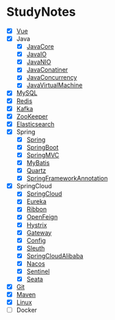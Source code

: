 # StudyNotes

- [x] [Vue](https://github.com/onezilin/StudyNotes/blob/master/Vue/Vue.md)
- [x] Java
  - [x] [JavaCore](https://github.com/onezilin/StudyNotes/blob/master/Java/JavaCore.md)
  - [x] [JavaIO](https://github.com/onezilin/StudyNotes/blob/master/Java/JavaIO.md)
  - [x] [JavaNIO](https://github.com/onezilin/StudyNotes/blob/master/Java/JavaNIO.md)
  - [x] [JavaConatiner](https://github.com/onezilin/StudyNotes/blob/master/Java/JavaContainer.md)
  - [x] [JavaConcurrency](https://github.com/onezilin/StudyNotes/blob/master/Java/JavaConcurrency.md)
  - [x] [JavaVirtualMachine](https://github.com/onezilin/StudyNotes/blob/master/Java/JavaVirtualMachine.md)
- [x] [MySQL](https://github.com/onezilin/StudyNotes/blob/master/MySQL/MySQL.md)
- [x] [Redis](https://github.com/onezilin/StudyNotes/blob/master/Redis/Redis.md)
- [x] [Kafka](https://github.com/onezilin/StudyNotes/blob/master/Kafka/Kafka.md)
- [x] [ZooKeeper](https://github.com/onezilin/StudyNotes/blob/master/Zookeeper/Zookeeper.md)
- [x] [Elasticsearch](https://github.com/onezilin/StudyNotes/blob/master/Elasticsearch/Elasticsearch.md)
- [x] Spring
  - [x] [Spring](https://github.com/onezilin/StudyNotes/blob/master/Spring/Spring.md)
  - [x] [SpringBoot](https://github.com/onezilin/StudyNotes/blob/master/SpringBoot/SpringBoot.md)
  - [x] [SpringMVC](https://github.com/onezilin/StudyNotes/blob/master/SpringMVC/SpringMVC.md)
  - [x] [MyBatis](https://github.com/onezilin/StudyNotes/blob/master/MyBatis/MyBatis.md)
  - [x] [Quartz](https://github.com/onezilin/StudyNotes/blob/master/Quartz/Quartz.md)
  - [x] [SpringFrameworkAnnotation](https://github.com/onezilin/StudyNotes/blob/master/Spring/SpringFrameworkAnnotation.md)
- [x] SpringCloud
  - [x] [SpringCloud](https://github.com/onezilin/StudyNotes/blob/master/SpringCloud/SpringCloud.md)
  - [x] [Eureka](https://github.com/onezilin/StudyNotes/blob/master/Eureka/Eureka.md)
  - [x] [Ribbon](https://github.com/onezilin/StudyNotes/blob/master/Ribbon/Ribbon.md)
  - [x] [OpenFeign](https://github.com/onezilin/StudyNotes/blob/master/OpenFeign/OpenFeign.md)
  - [x] [Hystrix](https://github.com/onezilin/StudyNotes/blob/master/Hystrix/Hystrix.md)
  - [x] [Gateway](https://github.com/onezilin/StudyNotes/blob/master/Gateway/Gateway.md)
  - [x] [Config](https://github.com/onezilin/StudyNotes/blob/master/Config/Config.md)
  - [x] [Sleuth](https://github.com/onezilin/StudyNotes/blob/master/Sleuth/Sleuth.md)
  - [x] [SpringCloudAlibaba](https://github.com/onezilin/StudyNotes/blob/master/SpringCloud/SpringCloudAlibaba.md)
  - [x] [Nacos](https://github.com/onezilin/StudyNotes/blob/master/Nacos/Nacos.md)
  - [x] [Sentinel](https://github.com/onezilin/StudyNotes/blob/master/Sentinel/Sentinel.md)
  - [x] [Seata](https://github.com/onezilin/StudyNotes/blob/master/Seata/Seata.md)
- [x] [Git](https://github.com/onezilin/StudyNotes/blob/master/Git/Git.md)
- [x] [Maven](https://github.com/onezilin/StudyNotes/blob/master/Maven/Maven.md)
- [x] [Linux](https://github.com/onezilin/StudyNotes/blob/master/Linux/Linux.md)
- [ ] Docker
